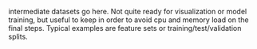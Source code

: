 intermediate datasets go here. Not quite ready for visualization or model training, but useful to keep in order to avoid cpu and memory load on the final steps. Typical examples are feature sets or training/test/validation splits.
